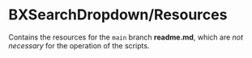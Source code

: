 # BXSearchDropdown/Resources

Contains the resources for the `main` branch **readme.md**, which are _not necessary_ for the operation of the scripts.
